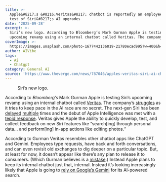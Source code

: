```yaml
---
title: >-
  Apple&#8217;s &#8216;Veritas&#8217; chatbot is reportedly an employee-only
  test of Siri&#8217;s AI upgrades
date: '2025-09-28'
excerpt: >-
  Siri’s new logo. According to Bloomberg’s Mark Gurman Apple is testing Siri’s
  upcoming revamp using an internal chatbot called Veritas. The company’s...
coverImage: >-
  https://images.unsplash.com/photo-1677442136019-21780ecad995?w=400&h=200&fit=crop&auto=format
author: AIVibe
tags:
  - Ai
  - Chatgpt
category: General AI
source: 'https://www.theverge.com/news/787046/apples-veritas-siri-ai-chatbot'
---
```


											

						
<figure>

<img alt="" data-caption="Siri’s new logo." data-portal-copyright="" data-has-syndication-rights="1" src="https://platform.theverge.com/wp-content/uploads/sites/2/chorus/uploads/chorus_asset/file/25485663/Siri_new_logo_WWDC_2024.jpg?quality=90&#038;strip=all&#038;crop=0,0,100,100" />
	<figcaption>
	Siri’s new logo.	</figcaption>
</figure>
<p class="has-text-align-none">According to <em>Bloomberg’s</em> Mark Gurman Apple is testing Siri’s upcoming revamp using an internal chatbot called <a href="https://www.bloomberg.com/news/articles/2025-09-26/apple-builds-a-chatgpt-like-app-to-help-test-the-revamped-siri">Veritas</a>. The company’s <a href="https://www.theverge.com/news/629940/apple-siri-robby-walker-delayed-ai-features">struggles</a> as it tries to keep pace in the AI race are no secret. The next-gen Siri has been <a href="https://www.theverge.com/news/626035/apple-delays-upgraded-siri-intelligence-longer-than-we-thought">delayed</a> <a href="https://www.theverge.com/apple/682984/apple-punts-on-siri-updates-as-it-struggles-to-keep-up-in-the-ai-race">multiple</a> times and the debut of Apple Intelligence was met with a <a href="https://www.theverge.com/news/685106/apple-ai-siri-delay-craig-federighi-greg-joswiak-wwdc-2025">tepid response</a>. Veritas gives Apple the ability to quickly develop, test, and collect feedback on new Siri features like “search[ing] through personal data… and perform[ing] in-app actions like editing photos.“</p>

<p class="has-text-align-none">According to Gurman Veritas resembles other chatbot apps like ChatGPT and Gemini. Employees type requests, have back and forth conversations, and can even revisit old exchanges to dig deeper on a particular topic. But, at least for now, it doesn’t appear like there’s any plan to release it to consumers. (Which Gurman believes is a <a href="https://www.bloomberg.com/news/newsletters/2025-09-28/apple-s-chatgpt-rival-m5-macbook-air-new-monitor-timing-ads-coming-to-maps-mg3ne6rw?srnd=undefined">mistake</a>.) Instead Apple plans to keep its internal chatbot just that, internal. Instead it’s looking increasingly likely that Apple is going to <a href="https://www.theverge.com/news/770712/apple-ai-search-tool-siri-google-gemini">rely on Google’s Gemini</a> for its AI-powered search. </p>
						
									
